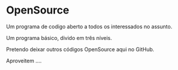 # OpenSource

Um programa de codigo aberto a todos os interessados ​​no assunto.

Um programa básico, divido em três níveis.

Pretendo deixar outros códigos OpenSource aqui no GitHub.

Aproveitem ....
